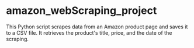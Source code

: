 # amazon_webScraping_project
This Python script scrapes data from an Amazon product page and saves it to a CSV file. It retrieves the product's title, price, and the date of the scraping.
